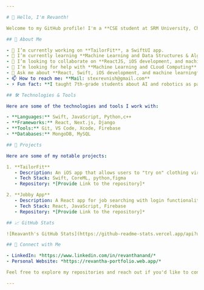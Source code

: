 ```yaml
---

# 👋 Hello, I'm Revanth!

Welcome to my GitHub profile! I'm a **CSE student at SRM University, Chennai**, studying at the IOS center. I love working on **web development, machine learning, and mobile app development** and am passionate about creating innovative solutions that make an impact.

## 🚀 About Me

- 🔭 I’m currently working on **TailorFit**, a SwiftUI app.
- 🌱 I’m currently learning **Machine Learning and Data Structures & Algorithms (DSA)**.
- 👯 I’m looking to collaborate on **ReactJS, iOS development, and machine learning projects**.
- 🤔 I’m looking for help with **Machine Learning and CLoud Computing**.
- 💬 Ask me about **React, Swift, iOS development, and machine learning**.
- 📫 How to reach me: **Mail: stexrevnish@gmail.com**
- ⚡ Fun fact: **I taught 7th-grade students about AI and robotics as part of a community connect program!**

## 🛠️ Technologies & Tools

Here are some of the technologies and tools I work with:

- **Languages:** Swift, JavaScript, Python,c++
- **Frameworks:** React, Next.js, Django
- **Tools:** Git, VS Code, Xcode, Firebase
- **Databases:** MongoDB, MySQL

## 🌟 Projects

Here are some of my notable projects:

1. **TailorFit**  
   - Description: An iOS app that allows users to "try on" clothing virtually by selecting or capturing photos and get their Measureemnts
   - Tech Stack: Swift, CoreML, python,figma
   - Repository: *[Provide Link to the repository]*

2. **Jobby App**  
   - Description: A React app for job searching with login functionality and job item details.Help me to learn React
   - Tech Stack: React, JavaScript, Firebase
   - Repository: *[Provide Link to the repository]*

## 📈 GitHub Stats

![Reavanth's GitHub Stats](https://github-readme-stats.vercel.app/api?username=Rev0212&show_icons=true&theme=radical)

## 🔗 Connect with Me

- LinkedIn: *https://www.linkedin.com/in/revanthanand/*
- Personal Website: *https://revantha-portfolio.web.app/*

Feel free to explore my repositories and reach out if you'd like to connect or collaborate!

---
```



